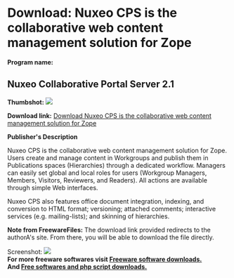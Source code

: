 # Download: Nuxeo CPS is the collaborative web content management solution for Zope

**Program name:**

## Nuxeo Collaborative Portal Server 2.1

  
**Thumbshot:** ![](http://www.freewarefiles.com/screenshot/nuxeo_md.gif)   
  
**Download link:** [Download Nuxeo CPS is the collaborative web content management solution for Zope](http://freesoftwares.boysofts.com/Nuxeo-Collaborative-Portal-Server_program_4601.html)  
  


**Publisher's Description**  
  


Nuxeo CPS is the collaborative web content management solution for Zope. Users create and manage content in Workgroups and publish them in Publications spaces (Hierarchies) through a dedicated workflow. Managers can easily set global and local roles for users (Workgroup Managers, Members, Visitors, Reviewers, and Readers). All actions are available through simple Web interfaces. 

Nuxeo CPS also features office document integration, indexing, and conversion to HTML format; versioning; attached comments; interactive services (e.g. mailing-lists); and skinning of hierarchies. 

**Note from FreewareFiles:** The download link provided redirects to the authorA's site. From there, you will be able to download the file directly.

  
  
Screenshot: ![](http://www.freewarefiles.com/screenshot/nuxeo.gif)   
**For more freeware softwares visit [Freeware software downloads.](http://freesoftwares.boysofts.com/)**   
**And [Free softwares and php script downloads.](http://www.boysofts.com/)**
